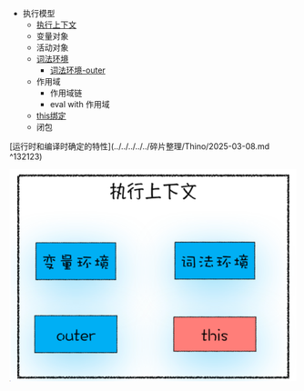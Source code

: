 + 执行模型
	+ [执行上下文](执行上下文.md)
	+ 变量对象
	+ 活动对象
	+ [词法环境](词法环境.md)
		+ [词法环境-outer](词法环境-outer.md)
	+ 作用域
		+ 作用域链
		+  eval with 作用域
	+ [this绑定](this绑定.md)
	+ 闭包


[运行时和编译时确定的特性](../../../../../碎片整理/Thino/2025-03-08.md ^132123)

![](附件/Pasted%20image%2020250304180341.png)

[^1]: 
